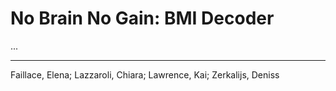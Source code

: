 # No Brain No Gain: BMI Decoder
...

---
Faillace, Elena; Lazzaroli, Chiara; Lawrence, Kai; Zerkalijs, Deniss
